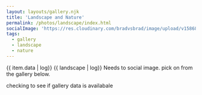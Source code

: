 ```yaml
---
layout: layouts/gallery.njk
title: 'Landscape and Nature'
permalink: /photos/landscape/index.html
socialImage: 'https://res.cloudinary.com/bradvsbrad/image/upload/v1586873634/posts/feat-mandala-coloring.jpg'
tags:
  - gallery
  - landscape
  - nature
---
```

{{ item.data | log}}
{{ landscape | log}}
Needs to social image.  pick on from the gallery below.

checking to see if gallery data is availabale



